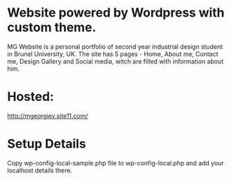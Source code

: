 # Website powered by Wordpress with custom theme.
MG Website is a personal portfolio of second year industrial design student in Brunel University, UK. The site has 5 pages - Home, About me, Contact me, Design Gallery and Social media, witch are filled with information about him. 

# Hosted:
http://mgeorgiev.site11.com/

# Setup Details
Copy wp-config-local-sample.php file to wp-config-local.php and add your localhost details there.

